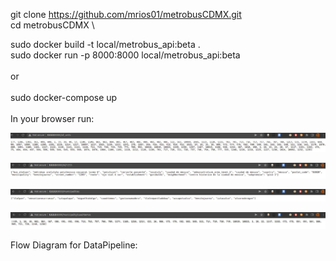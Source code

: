 git clone https://github.com/mrios01/metrobusCDMX.git \
cd metrobusCDMX \

sudo docker build -t local/metrobus_api:beta .\
sudo docker run -p 8000:8000 local/metrobus_api:beta\
\
or\
\
sudo docker-compose up\
\
In your browser run:

![alt text](https://github.com/mrios01/metrobusCDMX/blob/main/img/img0.jpg)

![alt text](https://github.com/mrios01/metrobusCDMX/blob/main/img/img1.jpg)

![alt text](https://github.com/mrios01/metrobusCDMX/blob/main/img/img02.jpg)

![alt text](https://github.com/mrios01/metrobusCDMX/blob/main/img/img03.jpg)

Flow Diagram for DataPipeline:


